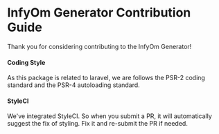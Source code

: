 # InfyOm Generator Contribution Guide

Thank you for considering contributing to the InfyOm Generator!

#### Coding Style
As this package is related to laravel, we are follows the PSR-2 coding standard and the PSR-4 autoloading standard.

#### StyleCI
We've integrated StyleCI. So when you submit a PR, it will automatically suggest the fix of styling. Fix it and re-submit the PR if needed.
